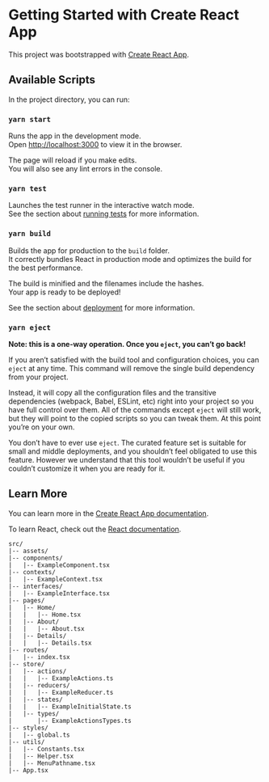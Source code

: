 # Getting Started with Create React App

This project was bootstrapped with [Create React App](https://github.com/facebook/create-react-app).

## Available Scripts

In the project directory, you can run:

### `yarn start`

Runs the app in the development mode.\
Open [http://localhost:3000](http://localhost:3000) to view it in the browser.

The page will reload if you make edits.\
You will also see any lint errors in the console.

### `yarn test`

Launches the test runner in the interactive watch mode.\
See the section about [running tests](https://facebook.github.io/create-react-app/docs/running-tests) for more information.

### `yarn build`

Builds the app for production to the `build` folder.\
It correctly bundles React in production mode and optimizes the build for the best performance.

The build is minified and the filenames include the hashes.\
Your app is ready to be deployed!

See the section about [deployment](https://facebook.github.io/create-react-app/docs/deployment) for more information.

### `yarn eject`

**Note: this is a one-way operation. Once you `eject`, you can’t go back!**

If you aren’t satisfied with the build tool and configuration choices, you can `eject` at any time. This command will remove the single build dependency from your project.

Instead, it will copy all the configuration files and the transitive dependencies (webpack, Babel, ESLint, etc) right into your project so you have full control over them. All of the commands except `eject` will still work, but they will point to the copied scripts so you can tweak them. At this point you’re on your own.

You don’t have to ever use `eject`. The curated feature set is suitable for small and middle deployments, and you shouldn’t feel obligated to use this feature. However we understand that this tool wouldn’t be useful if you couldn’t customize it when you are ready for it.

## Learn More

You can learn more in the [Create React App documentation](https://facebook.github.io/create-react-app/docs/getting-started).

To learn React, check out the [React documentation](https://reactjs.org/).

```
src/
|-- assets/
|-- components/
|   |-- ExampleComponent.tsx
|-- contexts/
|   |-- ExampleContext.tsx
|-- interfaces/
|   |-- ExampleInterface.tsx
|-- pages/
|   |-- Home/
|   |   |-- Home.tsx
|   |-- About/
|   |   |-- About.tsx
|   |-- Details/
|   |   |-- Details.tsx
|-- routes/
|   |-- index.tsx
|-- store/
|   |-- actions/
|   |   |-- ExampleActions.ts
|   |-- reducers/
|   |   |-- ExampleReducer.ts
|   |-- states/
|   |   |-- ExampleInitialState.ts
|   |-- types/
|       |-- ExampleActionsTypes.ts
|-- styles/
|   |-- global.ts
|-- utils/
|   |-- Constants.tsx
|   |-- Helper.tsx
|   |-- MenuPathname.tsx
|-- App.tsx
```